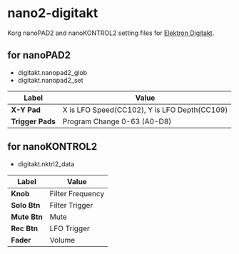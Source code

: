 # nano2-digitakt

Korg nanoPAD2 and nanoKONTROL2 setting files for [Elektron Digitakt](https://www.elektron.se/products/digitakt/).

## for nanoPAD2

* digitakt.nanopad2_glob
* digitakt.nanopad2_set

|  Label           |       Value                |
| ---------------- | -------------------------- |
| **X-Y Pad**      | X is LFO Speed(CC102), Y is LFO Depth(CC109)     |
| **Trigger Pads** | Program Change 0-63 (A0-D8)|

## for nanoKONTROL2

* digitakt.nktrl2_data

|  Label       |       Value      |
| ------------ | ---------------- |
| **Knob**     | Filter Frequency |
| **Solo Btn** | Filter Trigger   |
| **Mute Btn** | Mute             |
| **Rec Btn**  | LFO Trigger      |
| **Fader**    | Volume           |
